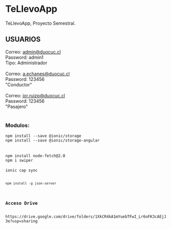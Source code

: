 # TeLlevoApp
TeLlevoApp, Proyecto Semestral.

<h2>USUARIOS</h2>

Correo: admin@duocuc.cl<br>
Password: admin1<br>
Tipo: Administrador<br>
<br>
Correo: a.echanes@duocuc.cl<br>
Password: 123456<br>
"Conductor"<br>
<br>
Correo: jor.ruizp@duocuc.cl<br>
Password: 123456<br>
"Pasajero"<br>
<br>
<h3>Modulos:</h3>
<code>npm install --save @ionic/storage</code><br>
<code>npm install --save @ionic/storage-angular</code><br>
<br>
<br>
<code>npm install node-fetch@2.0</code><br>
<code>npm i swiper</code><br>
<br>
<code>ionic cap sync
<br>
<code>npm install -g json-server</code><br>


<h3>Acceso Drive</h3>
https://drive.google.com/drive/folders/1XkCR4kA1mYuebTFwI_Lr6oFK3cAEjJ3e?usp=sharing
